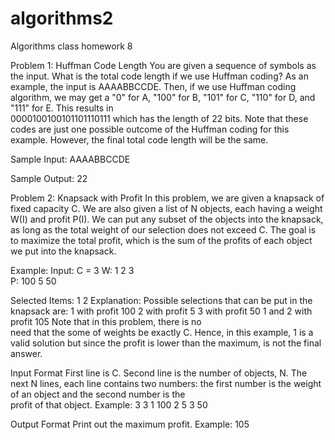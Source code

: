 # algorithms2
Algorithms class homework 8

Problem 1: Huffman Code Length
  You are given a sequence of symbols as the input. What is the total code length if we use Huffman coding?
  As an example, the input is AAAABBCCDE. Then, if we use Huffman coding algorithm, we may get a "0" for A, "100" for B, "101" for C, "110" for D, and "111" for E. This results in   
  0000100100101101110111 which has the length of 22 bits. Note that these codes are just one possible outcome of the Huffman coding for this example. However, the final total code length 
  will be the same.

  Sample Input:
    AAAABBCCDE

  Sample Output:
    22

Problem 2: Knapsack with Profit
  In this problem, we are given a knapsack of fixed capacity C. We are also given a list of N objects, each having a weight W(I) and profit P(I). We can put any subset of the objects into 
  the knapsack, as long as the total weight of our selection does not exceed C. The goal is to maximize the total profit, which is the sum of the profits of each object we put into the 
  knapsack.

  Example:
  Input:
    C = 3
    W: 1 2 3  
    P: 100 5 50

  Selected Items:
    1
    2
  Explanation: Possible selections that can be put in the knapsack are: 1 with profit 100 2 with profit 5 3 with profit 50 1 and 2 with profit 105 Note that in this problem, there is no   
  need that the some of weights be exactly C. Hence, in this example, 1 is a valid solution but since the profit is lower than the maximum, is not the final answer.

  Input Format
    First line is C. Second line is the number of objects, N. The next N lines, each line contains two numbers: the first number is the weight of an object and the second number is the   
    profit   of that object.
  Example:
    3
    3
    1 100
    2 5
    3 50
    
  Output Format
    Print out the maximum profit.
  Example: 
    105
    
